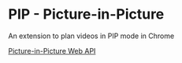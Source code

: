 # PIP - Picture-in-Picture

An extension to plan videos in PIP mode in Chrome

[Picture-in-Picture Web API](https://wicg.github.io/picture-in-picture/) 